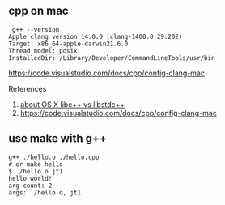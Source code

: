 ## cpp on mac

```shell
 g++ --version
Apple clang version 14.0.0 (clang-1400.0.29.202)
Target: x86_64-apple-darwin21.6.0
Thread model: posix
InstalledDir: /Library/Developer/CommandLineTools/usr/bin
```
https://code.visualstudio.com/docs/cpp/config-clang-mac

References

1. [about OS X libc++ vs libstdc++](https://stackoverflow.com/questions/19774778/when-is-it-necessary-to-use-the-flag-stdlib-libstdc)
1. https://code.visualstudio.com/docs/cpp/config-clang-mac

## use make with g++

```shell
g++ ./hello.o ./hello.cpp
# or make hello
$ ./hello.o jt1
hello world!
arg count: 2
args: ./hello.o, jt1
```